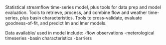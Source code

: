 Statistical streamflow time-series model, plus tools for data prep and model evaluation. 
Tools to retrieve, process, and combine flow and weather time-series, plus basin characteristics. Tools to cross-validate, evaluate goodness-of-fit, and predict lm and lmer models. 

Data available/ used in model include:
-flow observations
-meterological timeseries
-basin characteristics
-barriers